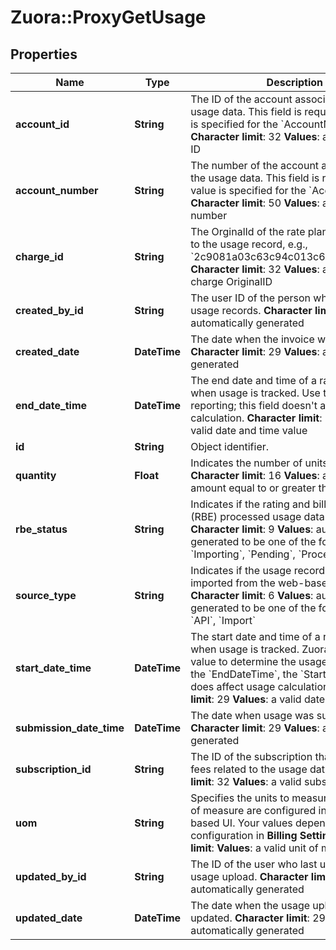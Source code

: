 # Zuora::ProxyGetUsage

## Properties
Name | Type | Description | Notes
------------ | ------------- | ------------- | -------------
**account_id** | **String** |  The ID of the account associated with the usage data. This field is required if no value is specified for the &#x60;AccountNumber&#x60; field. **Character limit**: 32 **Values**: a valid account ID  | [optional] 
**account_number** | **String** |  The number of the account associated with the usage data. This field is required if no value is specified for the &#x60;AccountId&#x60; field. **Character limit**: 50 **Values**: a valid account number  | [optional] 
**charge_id** | **String** |  The OrginalId of the rate plan charge related to the usage record, e.g., &#x60;2c9081a03c63c94c013c6873357a0117&#x60; **Character limit**: 32 **Values**: a valid rate plan charge OriginalID  | [optional] 
**created_by_id** | **String** |  The user ID of the person who uploaded the usage records. **Character limit**: 32 **Values**: automatically generated  | [optional] 
**created_date** | **DateTime** |  The date when the invoice was generated. **Character limit**: 29 **Values**: automatically generated  | [optional] 
**end_date_time** | **DateTime** |  The end date and time of a range of time when usage is tracked. Use this field for reporting; this field doesn&#39;t affect usage calculation. **Character limit**: 29 **Values**: a valid date and time value  | [optional] 
**id** | **String** | Object identifier. | [optional] 
**quantity** | **Float** |  Indicates the number of units used. **Character limit**: 16 **Values**: a valid decimal amount equal to or greater than 0  | [optional] 
**rbe_status** | **String** |  Indicates if the rating and billing engine (RBE) processed usage data for an invoice. **Character limit**: 9 **Values**: automatically generated to be one of the following values: &#x60;Importing&#x60;, &#x60;Pending&#x60;, &#x60;Processed&#x60;  | [optional] 
**source_type** | **String** |  Indicates if the usage records were imported from the web-based UI or the API. **Character limit**: 6 **Values**: automatically generated to be one of the following values: &#x60;API&#x60;, &#x60;Import&#x60;  | [optional] 
**start_date_time** | **DateTime** |  The start date and time of a range of time when usage is tracked. Zuora uses this field value to determine the usage date. Unlike the &#x60;EndDateTime&#x60;, the &#x60;StartDateTime&#x60; field does affect usage calculation. **Character limit**: 29 **Values**: a valid date and time value  | [optional] 
**submission_date_time** | **DateTime** |  The date when usage was submitted. **Character limit**: 29 **Values**: automatically generated  | [optional] 
**subscription_id** | **String** |  The ID of the subscription that contains the fees related to the usage data. **Character limit**: 32 **Values**: a valid subscription ID  | [optional] 
**uom** | **String** |  Specifies the units to measure usage. Units of measure are configured in the web-based UI. Your values depend on your configuration in **Billing Settings**. **Character limit**: **Values**: a valid unit of measure  | [optional] 
**updated_by_id** | **String** |  The ID of the user who last updated the usage upload. **Character limit**: 32 **Values**: automatically generated  | [optional] 
**updated_date** | **DateTime** |  The date when the usage upload was last updated. **Character limit**: 29 **Values**: automatically generated  | [optional] 


